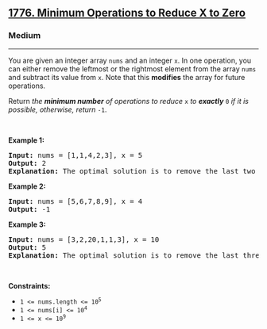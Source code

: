 <h2><a href="https://leetcode.com/problems/minimum-operations-to-reduce-x-to-zero/">1776. Minimum Operations to Reduce X to Zero</a></h2><h3>Medium</h3><hr><p>You are given an integer array <code>nums</code> and an integer <code>x</code>. In one operation, you can either remove the leftmost or the rightmost element from the array <code>nums</code> and subtract its value from <code>x</code>. Note that this <strong>modifies</strong> the array for future operations.</p>

<p>Return <em>the <strong>minimum number</strong> of operations to reduce </em><code>x</code> <em>to <strong>exactly</strong></em> <code>0</code> <em>if it is possible</em><em>, otherwise, return </em><code>-1</code>.</p>

<p>&nbsp;</p>
<p><strong class="example">Example 1:</strong></p>

<pre>
<strong>Input:</strong> nums = [1,1,4,2,3], x = 5
<strong>Output:</strong> 2
<strong>Explanation:</strong> The optimal solution is to remove the last two elements to reduce x to zero.
</pre>

<p><strong class="example">Example 2:</strong></p>

<pre>
<strong>Input:</strong> nums = [5,6,7,8,9], x = 4
<strong>Output:</strong> -1
</pre>

<p><strong class="example">Example 3:</strong></p>

<pre>
<strong>Input:</strong> nums = [3,2,20,1,1,3], x = 10
<strong>Output:</strong> 5
<strong>Explanation:</strong> The optimal solution is to remove the last three elements and the first two elements (5 operations in total) to reduce x to zero.
</pre>

<p>&nbsp;</p>
<p><strong>Constraints:</strong></p>

<ul>
	<li><code>1 &lt;= nums.length &lt;= 10<sup>5</sup></code></li>
	<li><code>1 &lt;= nums[i] &lt;= 10<sup>4</sup></code></li>
	<li><code>1 &lt;= x &lt;= 10<sup>9</sup></code></li>
</ul>
